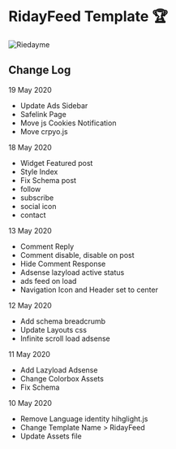 # RidayFeed Template :trophy:

![Riedayme](https://github.com/riedayme/Blogger/blob/master/RidayFeed/preview.png?raw=true)

## Change Log
19 May 2020
* Update Ads Sidebar
* Safelink Page
* Move js Cookies Notification 
* Move crpyo.js

18 May 2020
* Widget Featured post
* Style Index
* Fix Schema post
* follow
* subscribe
* social icon
* contact

13 May 2020
* Comment Reply
* Comment disable, disable on post
* Hide Comment Response
* Adsense lazyload active status
* ads feed on load
* Navigation Icon and Header set to center

12 May 2020
* Add schema breadcrumb
* Update Layouts css
* Infinite scroll load adsense

11 May 2020
* Add Lazyload Adsense
* Change Colorbox Assets
* Fix Schema

10 May 2020
* Remove Language identity hihglight.js
* Change Template Name > RidayFeed
* Update Assets file